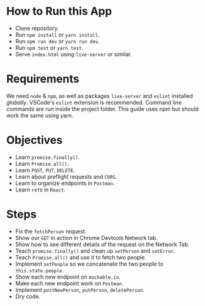 # How to Run this App
  * Clone repository.
  * Run `npm install` or `yarn install`.
  * Run `npm run dev` or `yarn run dev`.
  * Run `npm test` or `yarn test`.
  * Serve `index.html` using `live-server` or similar.

# Requirements
We need `node` & `npm`, as well as packages `live-server` and `eslint` installed _globally_. VSCode's `eslint` extension is recommended. Command line commands are run inside the project folder. This guide uses npm but should work the same using yarn.

# Objectives
  * Learn `promise.finally()`.
  * Learn `Promise.all()`.
  * Learn `POST`, `PUT`, `DELETE`.
  * Learn about preflight requests and `CORS`.
  * Learn to organize endpoints in `Postman`.
  * Learn `ref`s in `React`.

# Steps
  * Fix the `fetchPerson` request.
  * Show our `GET` in action in Chrome Devtools Network tab.
  * Show how to see different details of the request on the Network Tab.
  * Teach `promise.finally()` and clean up `setPerson` and `setError`.
  * Teach `Promise.all()` and use it to fetch two people.
  * Implement `setPeople` so we concatenate the two people to `this.state.people`.
  * Show each new endpoint on `mockable.io`.
  * Make each new endpoint work on `Postman`.
  * Implement `postNewPerson`, `putPerson`, `deletePerson`.
  * Dry code.